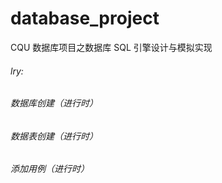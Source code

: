 # database_project

CQU 数据库项目之数据库 SQL 引擎设计与模拟实现

###### lry:

###### 数据库创建（进行时）

###### 数据表创建（进行时）

###### 添加用例（进行时）
